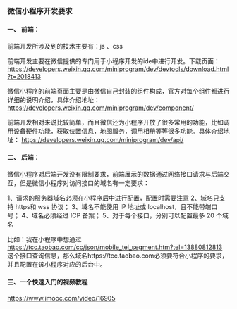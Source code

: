 
### 微信小程序开发要求

#### 一、	前端：

前端开发所涉及到的技术主要有：js 、css

前端开发主要在微信提供的专门用于小程序开发的ide中进行开发。下载页面：https://developers.weixin.qq.com/miniprogram/dev/devtools/download.html?t=2018413 

微信小程序的前端页面主要是由微信自己封装的组件构成，官方对每个组件都进行详细的说明介绍，具体介绍地址：
https://developers.weixin.qq.com/miniprogram/dev/component/

前端开发相对来说比较简单，而且微信还为小程序开放了很多常用的功能，比如调用设备硬件功能，获取位置信息，地图服务，调用相册等等很多功能。具体介绍地址：
https://developers.weixin.qq.com/miniprogram/dev/api/ 


#### 二、	后端：

微信小程序对后端开发没有限制要求，前端展示的数据通过网络接口请求与后端交互，但是微信小程序对访问接口的域名有一定要求：

1、请求的服务器域名必须在小程序后中进行配置，配置时需要注意
2、域名只支持 https和 wss 协议； 
3、域名不能使用 IP 地址或 localhost，且不能带端口号； 
4、域名必须经过 ICP 备案；
5、对于每个接口，分别可以配置最多 20 个域名

比如：我在小程序中想通过 https://tcc.taobao.com/cc/json/mobile_tel_segment.htm?tel=13880812813
这个接口查询信息，那么域名https://tcc.taobao.com必须要符合小程序的要求，并且配置在该小程序对应的后台中。


#### 三、一个快速入门的视频教程
  https://www.imooc.com/video/16905 
